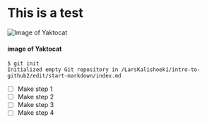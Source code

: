 #  This is a test 
![Image of Yaktocat](https://octodex.github.com/images/yaktocat.png)
#### image of Yaktocat 
```
$ git init
Initialized empty Git repository in /LarsKalishoek1/intro-to-github2/edit/start-markdown/index.md
```
- [ ] Make step 1
- [ ] Make step 2
- [ ] Make step 3
- [ ] Make step 4
